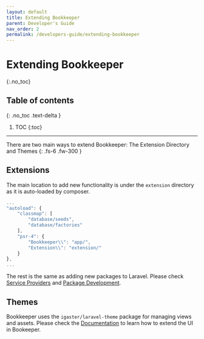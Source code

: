```yaml
---
layout: default
title: Extending Bookkeeper
parent: Developer's Guide
nav_order: 2
permalink: /developers-guide/extending-bookkeeper
---
```


# Extending Bookkeeper
{:.no_toc}

## Table of contents
{: .no_toc .text-delta }

1. TOC
{:toc}

---

There are two main ways to extend Bookkeeper: The Extension Directory and Themes
{: .fs-6 .fw-300 }

## Extensions
The main location to add new functionality is under the `extension` directory as it is auto-loaded by composer.
```js
...
"autoload": {
    "classmap": [
        "database/seeds",
        "database/factories"
    ],
    "psr-4": {
        "Bookkeeper\\": "app/",
        "Extension\\": "extension/"
    }
},
...
```
The rest is the same as adding new packages to Laravel. Please check [Service Providers](https://laravel.com/docs/5.7/providers) and [Package Development](https://laravel.com/docs/5.7/packages).

## Themes
Bookkeeper uses the `igaster/laravel-theme` package for managing views and assets. Please check the [Documentation](https://github.com/igaster/laravel-theme/wiki/1.-Installation) to learn how to extend the UI in Bookeeper.
